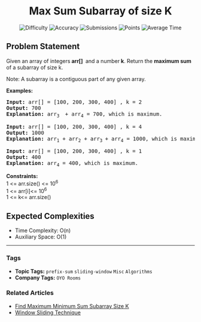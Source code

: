 <h1 align="center">Max Sum Subarray of size K</h1>

<p align="center">
  <img alt="Difficulty" title="Difficulty" src="https://custom-icon-badges.demolab.com/badge/Difficulty: Easy-1F222E?style=for-the-badge&logoColor=white&logo=fire"/>
  <img alt="Accuracy" title="Accuracy" src="https://custom-icon-badges.demolab.com/badge/Accuracy: 49.6%25-1F222E?style=for-the-badge&logoColor=white&logo=target"/>
  <img alt="Submissions" title="Submissions" src="https://custom-icon-badges.demolab.com/badge/Submissions: 200K+-1F222E?style=for-the-badge&logoColor=white&logo=repo"/>
  <img alt="Points" title="Points" src="https://custom-icon-badges.demolab.com/badge/Points: 2-1F222E?style=for-the-badge&logoColor=white&logo=award"/>
  <img alt="Average Time" title="Average Time" src="https://custom-icon-badges.demolab.com/badge/Average%20Time: N/A-1F222E?style=for-the-badge&logoColor=white&logo=clock"/>
</p>

## Problem Statement

Given an array of integers<b> arr[] </b> and a number<b> k</b>. Return the <b>maximum sum</b> of a subarray of size k.

Note: A subarray is a contiguous part of any given array.

<b>Examples:</b>

<pre><b>Input:</b> arr[] = [100, 200, 300, 400] , k = 2
<b>Output: </b>700
<b>Explanation: </b>arr<sub>3 </sub> + arr<sub>4</sub> = 700, which is maximum.</pre>

<pre><b>Input: </b>arr[] = [100, 200, 300, 400] , k = 4
<b>Output: </b>1000
<b>Explanation: </b>arr<sub>1</sub> + arr<sub>2</sub> + arr<sub>3 </sub>+ arr<sub>4</sub> = 1000, which is maximum.<br></pre>

<pre><b>Input:</b> arr[] = [100, 200, 300, 400] , k = 1
<b>Output: </b>400
<b>Explanation: </b>arr<sub>4</sub> = 400, which is maximum.</pre>

<b>Constraints:</b><br>1 <= arr.size() <= 10<sup>6<br></sup>1 <= arr[i]<= 10<sup>6<br></sup>1 <= k<= arr.size()

## Expected Complexities
- Time Complexity: O(n)
- Auxiliary Space: O(1)

<hr>

### Tags
- **Topic Tags:** `prefix-sum` `sliding-window` `Misc` `Algorithms`
- **Company Tags:** `OYO Rooms`

### Related Articles
- [Find Maximum Minimum Sum Subarray Size K](https://www.geeksforgeeks.org/find-maximum-minimum-sum-subarray-size-k/)
- [Window Sliding Technique](https://www.geeksforgeeks.org/window-sliding-technique/)
